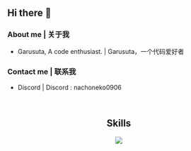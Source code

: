 ## Hi there 👋

### About me | 关于我

- Garusuta, A code enthusiast. | Garusuta，一个代码爱好者

### Contact me | 联系我

- Discord | Discord : nachoneko0906

<p align="center">
    <img alt="" src=https://img.shields.io/github/stars/Garusuta?style=for-the-badge&?affiliations=OWNER%2CCOLLABORATOR />
    <img alt="" src=https://komarev.com/ghpvc/?username=Garusuta&style=for-the-badge />
</p>

<h2 align="center">Skills </h2>

<p align="center">
  <a href="https://skillicons.dev">
    <img src="https://skillicons.dev/icons?i=go,py,bash,kotlin,rust,vscode,androidstudio,java"/>
  </a>
</p>
